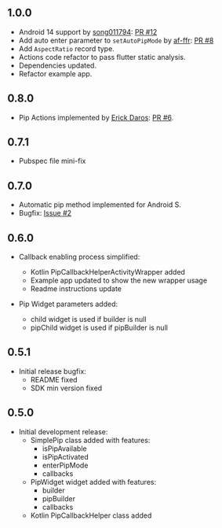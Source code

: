 ## 1.0.0

* Android 14 support by [song011794](https://github.com/song011794): [PR #12](https://github.com/PuntitOwO/simple_pip_mode_flutter/pull/12)
* Add auto enter parameter to `setAutoPipMode` by [af-ffr](https://github.com/af-ffr): [PR #8](https://github.com/PuntitOwO/simple_pip_mode_flutter/pull/8)
* Add `AspectRatio` record type.
* Actions code refactor to pass flutter static analysis.
* Dependencies updated.
* Refactor example app.

## 0.8.0

* Pip Actions implemented by [Erick Daros](https://github.com/erickdaros): [PR #6](https://github.com/PuntitOwO/simple_pip_mode_flutter/pull/6).

## 0.7.1

* Pubspec file mini-fix

## 0.7.0

* Automatic pip method implemented for Android S.
* Bugfix: [Issue #2](https://github.com/PuntitOwO/simple_pip_mode_flutter/issues/2)

## 0.6.0

* Callback enabling process simplified:
    * Kotlin PipCallbackHelperActivityWrapper added
    * Example app updated to show the new wrapper usage
    * Readme instructions update
    
* Pip Widget parameters added:
    * child widget is used if builder is null
    * pipChild widget is used if pipBuilder is null

## 0.5.1

* Initial release bugfix:
    * README fixed
    * SDK min version fixed

## 0.5.0

* Initial development release:
    * SimplePip class added with features:
        * isPipAvailable
        * isPipActivated
        * enterPipMode
        * callbacks
    * PipWidget widget added with features:
        * builder
        * pipBuilder
        * callbacks
    * Kotlin PipCallbackHelper class added